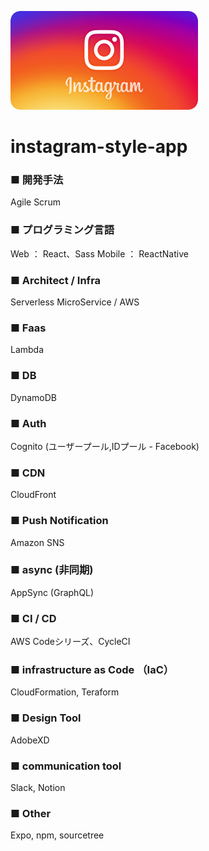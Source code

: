 ![](https://github.com/da-okazaki/instagram-style-app/blob/master/instagram.png)

# instagram-style-app
### ■ 開発手法
Agile Scrum

### ■ プログラミング言語
Web ： React、Sass
Mobile ： ReactNative

### ■ Architect / Infra
Serverless MicroService / AWS

### ■ Faas
Lambda

### ■ DB
DynamoDB

### ■ Auth
Cognito (ユーザープール,IDプール - Facebook)

### ■ CDN
CloudFront

### ■ Push Notification
Amazon SNS

### ■ async (非同期)
AppSync (GraphQL)

### ■ CI / CD
AWS Codeシリーズ、CycleCI

### ■ infrastructure as Code （IaC）
CloudFormation, Teraform

### ■ Design Tool
AdobeXD

### ■ communication tool
Slack, Notion

### ■ Other
Expo, npm, sourcetree
